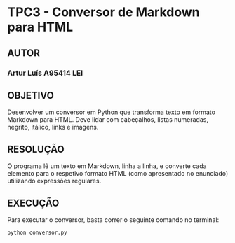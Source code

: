 # TPC3 - Conversor de Markdown para HTML

## AUTOR
### Artur Luís A95414 LEI

## OBJETIVO

Desenvolver um conversor em Python que transforma texto em formato Markdown para HTML. Deve lidar com cabeçalhos, listas numeradas, negrito, itálico, links e imagens.

## RESOLUÇÃO

O programa lê um texto em Markdown, linha a linha, e converte cada elemento para o respetivo formato HTML (como apresentado no enunciado) utilizando expressões regulares. 

## EXECUÇÃO

Para executar o conversor, basta correr o seguinte comando no terminal:

```bash
python conversor.py
```

